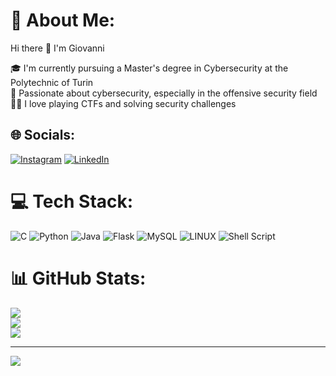 # 💫 About Me:
Hi there 👋 I'm Giovanni  

🎓 I'm currently pursuing a Master's degree in Cybersecurity at the Polytechnic of Turin  
🚀 Passionate about cybersecurity, especially in the offensive security field  
🏴‍☠️ I love playing CTFs and solving security challenges  


## 🌐 Socials:
[![Instagram](https://img.shields.io/badge/Instagram-%23E4405F.svg?logo=Instagram&logoColor=white)](https://instagram.com/giovanni._drago) [![LinkedIn](https://img.shields.io/badge/LinkedIn-%230077B5.svg?logo=linkedin&logoColor=white)](https://linkedin.com/in/giovanni-drago-14632426b)

# 💻 Tech Stack:
![C](https://img.shields.io/badge/c-%2300599C.svg?style=for-the-badge&logo=c&logoColor=white) ![Python](https://img.shields.io/badge/python-3670A0?style=for-the-badge&logo=python&logoColor=ffdd54) ![Java](https://img.shields.io/badge/java-%23ED8B00.svg?style=for-the-badge&logo=java&logoColor=white) ![Flask](https://img.shields.io/badge/flask-%23000.svg?style=for-the-badge&logo=flask&logoColor=white) ![MySQL](https://img.shields.io/badge/mysql-%2300f.svg?style=for-the-badge&logo=mysql&logoColor=white) ![LINUX](https://img.shields.io/badge/Linux-FCC624?style=for-the-badge&logo=linux&logoColor=black) ![Shell Script](https://img.shields.io/badge/shell_script-%23121011.svg?style=for-the-badge&logo=gnu-bash&logoColor=white)
# 📊 GitHub Stats:
![](https://github-readme-stats.vercel.app/api?username=Gv32&theme=default&hide_border=false&include_all_commits=false&count_private=false)<br/>
![](https://github-readme-streak-stats.herokuapp.com/?user=Gv32&theme=default&hide_border=false)<br/>
![](https://github-readme-stats.vercel.app/api/top-langs/?username=Gv32&theme=default&hide_border=false&include_all_commits=false&count_private=false&layout=compact)

---
[![](https://visitcount.itsvg.in/api?id=Gv32&icon=5&color=12)](https://visitcount.itsvg.in)
